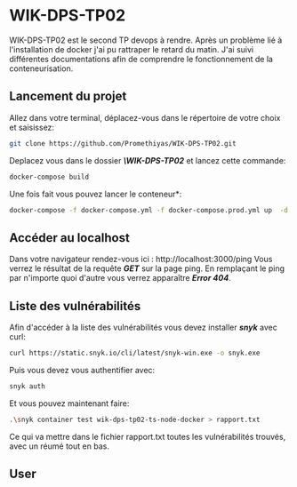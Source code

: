 # WIK-DPS-TP02
WIK-DPS-TP02 est le second TP devops à rendre. Après un problème lié à l'installation de docker j'ai pu rattraper le retard du matin. J'ai suivi différentes documentations afin de comprendre le fonctionnement de la conteneurisation.

## Lancement du projet

Allez dans votre terminal, déplacez-vous dans le répertoire de votre choix et saisissez:

```bash
git clone https://github.com/Promethiyas/WIK-DPS-TP02.git
```

Deplacez vous dans le dossier ***\WIK-DPS-TP02*** et lancez cette commande:

```bash
docker-compose build
```

Une fois fait vous pouvez lancer le conteneur*:

```bash
docker-compose -f docker-compose.yml -f docker-compose.prod.yml up  -d
```


## Accéder au localhost

Dans votre navigateur rendez-vous ici : http://localhost:3000/ping
Vous verrez le résultat de la requête ***GET*** sur la page ping. En remplaçant le ping par n'importe quoi d'autre vous verrez apparaître ***Error 404***.


## Liste des vulnérabilités

Afin d'accéder à la liste des vulnérabilités vous devez installer ***snyk*** avec curl:

```bash
curl https://static.snyk.io/cli/latest/snyk-win.exe -o snyk.exe
```

Puis vous devez vous authentifier avec:

```bash
snyk auth
```

Et vous pouvez maintenant faire:

```bash
.\snyk container test wik-dps-tp02-ts-node-docker > rapport.txt
```

Ce qui va mettre dans le fichier rapport.txt toutes les vulnérabilités trouvés, avec un réumé tout en bas.


## User
